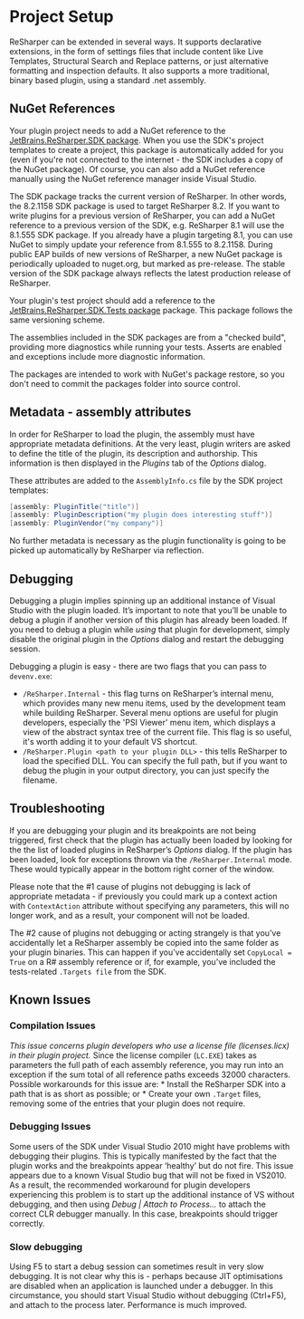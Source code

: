 # Project Setup

ReSharper can be extended in several ways. It supports declarative extensions, in the form of settings files that include content like Live Templates, Structural Search and Replace patterns, or just alternative formatting and inspection defaults. It also supports a more traditional, binary based plugin, using a standard .net assembly.

## NuGet References

Your plugin project needs to add a NuGet reference to the [JetBrains.ReSharper.SDK package](http://www.nuget.org/packages/JetBrains.ReSharper.SDK/). When you use the SDK's project templates to create a project, this package is automatically added for you (even if you're not connected to the internet - the SDK includes a copy of the NuGet package). Of course, you can also add a NuGet reference manually using the NuGet reference manager inside Visual Studio.

The SDK package tracks the current version of ReSharper. In other words, the 8.2.1158 SDK package is used to target ReSharper 8.2. If you want to write plugins for a previous version of ReSharper, you can add a NuGet reference to a previous version of the SDK, e.g. ReSharper 8.1 will use the 8.1.555 SDK package. If you already have a plugin targeting 8.1, you can use NuGet to simply update your reference from 8.1.555 to 8.2.1158. During public EAP builds of new versions of ReSharper, a new NuGet package is periodically uploaded to nuget.org, but marked as pre-release. The stable version of the SDK package always reflects the latest production release of ReSharper.

Your plugin's test project should add a reference to the [JetBrains.ReSharper.SDK.Tests package](http://www.nuget.org/packages/JetBrains.ReSharper.SDK.Tests/) package. This package follows the same versioning scheme.

The assemblies included in the SDK packages are from a "checked build", providing more diagnostics while running your tests. Asserts are enabled and exceptions include more diagnostic information.

The packages are intended to work with NuGet's package restore, so you don't need to commit the packages folder into source control.

## Metadata - assembly attributes

In order for ReSharper to load the plugin, the assembly must have appropriate metadata definitions. At the very least, plugin writers are asked to define the title of the plugin, its description and authorship. This information is then displayed in the _Plugins_ tab of the _Options_ dialog.

These attributes are added to the `AssemblyInfo.cs` file by the SDK project templates:

```cs
[assembly: PluginTitle("title")]
[assembly: PluginDescription("my plugin does interesting stuff")]
[assembly: PluginVendor("my company")]
```

No further metadata is necessary as the plugin functionality is going to be picked up automatically by ReSharper via reflection.

## Debugging

Debugging a plugin implies spinning up an additional instance of Visual Studio with the plugin loaded. It’s important to note that you’ll be unable to debug a plugin if another version of this plugin has already been loaded. If you need to debug a plugin while _using_ that plugin for development, simply disable the original plugin in the _Options_ dialog and restart the debugging session.

Debugging a plugin is easy - there are two flags that you can pass to `devenv.exe`:

* `/ReSharper.Internal` - this flag turns on ReSharper’s internal menu, which provides many new menu items, used by the development team while building ReSharper. Several menu options are useful for plugin developers, especially the 'PSI Viewer' menu item, which displays a view of the abstract syntax tree of the current file. This flag is so useful, it's worth adding it to your default VS shortcut.
* `/ReSharper.Plugin <path to your plugin DLL>` - this tells ReSharper to load the specified DLL. You can specify the full path, but if you want to debug the plugin in your output directory, you can just specify the filename.

## Troubleshooting

If you are debugging your plugin and its breakpoints are not being triggered, first check that the plugin has actually been loaded by looking for the the list of loaded plugins in ReSharper’s _Options_ dialog. If the plugin has been loaded, look for exceptions thrown via the `/ReSharper.Internal` mode. These would typically appear in the bottom right corner of the window.

Please note that the #1 cause of plugins not debugging is lack of appropriate metadata - if previously you could mark up a context action with `ContextAction` attribute without specifying any parameters, this will no longer work, and as a result, your component will not be loaded.

The #2 cause of plugins not debugging or acting strangely is that you’ve accidentally let a ReSharper assembly be copied into the same folder as your plugin binaries. This can happen if you’ve accidentally set `CopyLocal = True` on a R# assembly reference or if, for example, you’ve included the tests-related `.Targets file` from the SDK.

## Known Issues

### Compilation Issues

*This issue concerns plugin developers who use a license file (licenses.licx) in their plugin project.* Since the license compiler (`LC.EXE`) takes as parameters the full path of each assembly reference, you may run into an exception if the sum total of all reference paths exceeds 32000 characters. Possible workarounds for this issue are:
    * Install the ReSharper SDK into a path that is as short as possible; or
    * Create your own `.Target` files, removing some of the entries that your plugin does not require.

### Debugging Issues

Some users of the SDK under Visual Studio 2010 might have problems with debugging their plugins. This is typically manifested by the fact that the plugin works and the breakpoints appear ‘healthy’ but do not fire. This issue appears due to a known Visual Studio bug that will not be fixed in VS2010. As a result, the recommended workaround for plugin developers experiencing this problem is to start up the additional instance of VS without debugging, and then using *Debug | Attach to Process…* to attach the correct CLR debugger manually. In this case, breakpoints should trigger correctly.

### Slow debugging

Using F5 to start a debug session can sometimes result in very slow debugging. It is not clear why this is - perhaps because JIT optimisations are disabled when an application is launched under a debugger. In this circumstance, you should start Visual Studio without debugging (Ctrl+F5), and attach to the process later. Performance is much improved.

